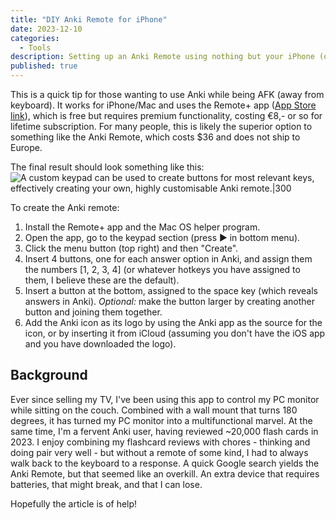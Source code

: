 ```yaml
---
title: "DIY Anki Remote for iPhone"
date: 2023-12-10
categories:
  - Tools
description: Setting up an Anki Remote using nothing but your iPhone (only for iOS)
published: true
---
```

This is a quick tip for those wanting to use Anki while being AFK (away from keyboard). It works for iPhone/Mac and uses the Remote+ app ([App Store link](https://apps.apple.com/us/app/remote-mouse-keyboard/id629019487?itsct=apps_box_badge&itscg=30200)), which is free but requires premium functionality, costing €8,- or so for lifetime subscription. For many people, this is likely the superior option to something like the Anki Remote, which costs $36 and does not ship to Europe.

The final result should look something like this:
![A custom keypad can be used to create buttons for most relevant keys, effectively creating your own, highly customisable Anki remote.|300](anki-remote.jpeg)

To create the Anki remote:
1. Install the Remote+ app and the Mac OS helper program.
2. Open the app, go to the keypad section (press ▶️ in bottom menu).
3. Click the menu button (top right) and then "Create". 
4. Insert 4 buttons, one for each answer option in Anki, and assign them the numbers [1, 2, 3, 4] (or whatever hotkeys you have assigned to them, I believe these are the default). 
5. Insert a button at the bottom, assigned to the space key (which reveals answers in Anki). *Optional:* make the button larger by creating another button and joining them together. 
6. Add the Anki icon as its logo by using the Anki app as the source for the icon, or by inserting it from iCloud (assuming you don't have the iOS app and you have downloaded the logo). 

## Background
Ever since selling my TV, I've been using this app to control my PC monitor while sitting on the couch. Combined with a wall mount that turns 180 degrees, it has turned my PC monitor into a multifunctional marvel. At the same time, I'm a fervent Anki user, having reviewed ~20,000 flash cards in 2023. I enjoy combining my flashcard reviews with chores - thinking and doing pair very well - but without a remote of some kind, I had to always walk back to the keyboard to a response.  A quick Google search yields the Anki Remote, but that seemed like an overkill. An extra device that requires batteries, that might break, and that I can lose.

Hopefully the article is of help!